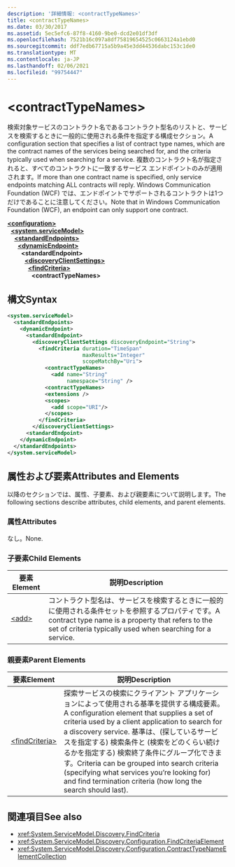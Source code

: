 ```yaml
---
description: '詳細情報: <contractTypeNames>'
title: <contractTypeNames>
ms.date: 03/30/2017
ms.assetid: 5ec5efc6-87f8-4160-9be0-dcd2e01df3df
ms.openlocfilehash: 7521b16c097a8df75819654525c0663124a1ebd0
ms.sourcegitcommit: ddf7edb67715a5b9a45e3dd44536dabc153c1de0
ms.translationtype: MT
ms.contentlocale: ja-JP
ms.lasthandoff: 02/06/2021
ms.locfileid: "99754447"
---
```

# \<contractTypeNames>

<span data-ttu-id="b8ba0-102">検索対象サービスのコントラクト名であるコントラクト型名のリストと、サービスを検索するときに一般的に使用される条件を指定する構成セクション。</span><span class="sxs-lookup"><span data-stu-id="b8ba0-102">A configuration section that specifies a list of contract type names, which are the contract names of the services being searched for, and the criteria typically used when searching for a service.</span></span> <span data-ttu-id="b8ba0-103">複数のコントラクト名が指定されると、すべてのコントラクトに一致するサービス エンドポイントのみが適用されます。</span><span class="sxs-lookup"><span data-stu-id="b8ba0-103">If more than one contract name is specified, only service endpoints matching ALL contracts will reply.</span></span> <span data-ttu-id="b8ba0-104">Windows Communication Foundation (WCF) では、エンドポイントでサポートされるコントラクトは1つだけであることに注意してください。</span><span class="sxs-lookup"><span data-stu-id="b8ba0-104">Note that in Windows Communication Foundation (WCF), an endpoint can only support one contract.</span></span>  
  
[**\<configuration>**](../configuration-element.md)\
&nbsp;&nbsp;[**\<system.serviceModel>**](system-servicemodel.md)\
&nbsp;&nbsp;&nbsp;&nbsp;[**\<standardEndpoints>**](standardendpoints.md)\
&nbsp;&nbsp;&nbsp;&nbsp;&nbsp;&nbsp;[**\<dynamicEndpoint>**](dynamicendpoint.md)\
&nbsp;&nbsp;&nbsp;&nbsp;&nbsp;&nbsp;&nbsp;&nbsp;**\<standardEndpoint>**\
&nbsp;&nbsp;&nbsp;&nbsp;&nbsp;&nbsp;&nbsp;&nbsp;&nbsp;&nbsp;[**\<discoveryClientSettings>**](discoveryclientsettings.md)\
&nbsp;&nbsp;&nbsp;&nbsp;&nbsp;&nbsp;&nbsp;&nbsp;&nbsp;&nbsp;&nbsp;&nbsp;[**\<findCriteria>**](findcriteria.md)\
&nbsp;&nbsp;&nbsp;&nbsp;&nbsp;&nbsp;&nbsp;&nbsp;&nbsp;&nbsp;&nbsp;&nbsp;&nbsp;&nbsp;**\<contractTypeNames>**  
  
## <a name="syntax"></a><span data-ttu-id="b8ba0-105">構文</span><span class="sxs-lookup"><span data-stu-id="b8ba0-105">Syntax</span></span>  
  
```xml  
<system.serviceModel>
  <standardEndpoints>
    <dynamicEndpoint>
      <standardEndpoint>
        <discoveryClientSettings discoveryEndpoint="String">
          <findCriteria duration="TimeSpan"
                        maxResults="Integer"
                        scopeMatchBy="Uri">
            <contractTypeNames>
              <add name="String"
                   namespace="String" />
            <contractTypeNames>
            <extensions />
            <scopes>
              <add scope="URI"/>
            </scopes>
          </findCriteria>
        </discoveryClientSettings>
      <standardEndpoint>
    </dynamicEndpoint>
  </standardEndpoints>
</system.serviceModel>
```  
  
## <a name="attributes-and-elements"></a><span data-ttu-id="b8ba0-106">属性および要素</span><span class="sxs-lookup"><span data-stu-id="b8ba0-106">Attributes and Elements</span></span>  

 <span data-ttu-id="b8ba0-107">以降のセクションでは、属性、子要素、および親要素について説明します。</span><span class="sxs-lookup"><span data-stu-id="b8ba0-107">The following sections describe attributes, child elements, and parent elements.</span></span>  
  
### <a name="attributes"></a><span data-ttu-id="b8ba0-108">属性</span><span class="sxs-lookup"><span data-stu-id="b8ba0-108">Attributes</span></span>  

 <span data-ttu-id="b8ba0-109">なし。</span><span class="sxs-lookup"><span data-stu-id="b8ba0-109">None.</span></span>  
  
### <a name="child-elements"></a><span data-ttu-id="b8ba0-110">子要素</span><span class="sxs-lookup"><span data-stu-id="b8ba0-110">Child Elements</span></span>  
  
|<span data-ttu-id="b8ba0-111">要素</span><span class="sxs-lookup"><span data-stu-id="b8ba0-111">Element</span></span>|<span data-ttu-id="b8ba0-112">説明</span><span class="sxs-lookup"><span data-stu-id="b8ba0-112">Description</span></span>|  
|-------------|-----------------|  
|[\<add>](contracttypenames.md)|<span data-ttu-id="b8ba0-113">コントラクト型名は、サービスを検索するときに一般的に使用される条件セットを参照するプロパティです。</span><span class="sxs-lookup"><span data-stu-id="b8ba0-113">A contract type name is a property that refers to the set of criteria typically used when searching for a service.</span></span>|  
  
### <a name="parent-elements"></a><span data-ttu-id="b8ba0-114">親要素</span><span class="sxs-lookup"><span data-stu-id="b8ba0-114">Parent Elements</span></span>  
  
|<span data-ttu-id="b8ba0-115">要素</span><span class="sxs-lookup"><span data-stu-id="b8ba0-115">Element</span></span>|<span data-ttu-id="b8ba0-116">説明</span><span class="sxs-lookup"><span data-stu-id="b8ba0-116">Description</span></span>|  
|-------------|-----------------|  
|[\<findCriteria>](findcriteria.md)|<span data-ttu-id="b8ba0-117">探索サービスの検索にクライアント アプリケーションによって使用される基準を提供する構成要素。</span><span class="sxs-lookup"><span data-stu-id="b8ba0-117">A configuration element that supplies a set of criteria used by a client application to search for a discovery service.</span></span> <span data-ttu-id="b8ba0-118">基準は、(探しているサービスを指定する) 検索条件と (検索をどのくらい続けるかを指定する) 検索終了条件にグループ化できます。</span><span class="sxs-lookup"><span data-stu-id="b8ba0-118">Criteria can be grouped into search criteria (specifying what services you’re looking for) and find termination criteria (how long the search should last).</span></span>|  
  
## <a name="see-also"></a><span data-ttu-id="b8ba0-119">関連項目</span><span class="sxs-lookup"><span data-stu-id="b8ba0-119">See also</span></span>

- <xref:System.ServiceModel.Discovery.FindCriteria>
- <xref:System.ServiceModel.Discovery.Configuration.FindCriteriaElement>
- <xref:System.ServiceModel.Discovery.Configuration.ContractTypeNameElementCollection>
